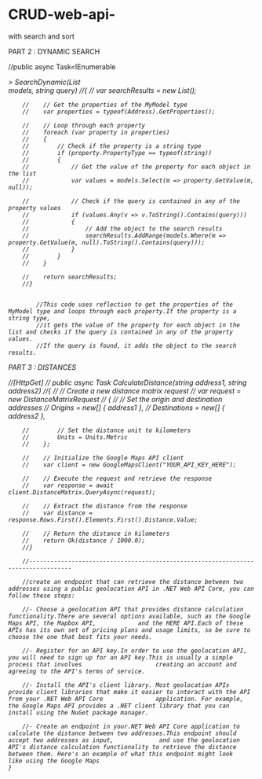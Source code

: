 # CRUD-web-api-
with search and sort

PART 2 : DYNAMIC SEARCH

//public async Task<IEnumerable<Address>> SearchDynamic(List<Address> models, string query)
        //{
        //    var searchResults = new List<MyModel>();

        //    // Get the properties of the MyModel type
        //    var properties = typeof(Address).GetProperties();

        //    // Loop through each property
        //    foreach (var property in properties)
        //    {
        //        // Check if the property is a string type
        //        if (property.PropertyType == typeof(string))
        //        {
        //            // Get the value of the property for each object in the list
        //            var values = models.Select(m => property.GetValue(m, null));

        //            // Check if the query is contained in any of the property values
        //            if (values.Any(v => v.ToString().Contains(query)))
        //            {
        //                // Add the object to the search results
        //                searchResults.AddRange(models.Where(m => property.GetValue(m, null).ToString().Contains(query)));
        //            }
        //        }
        //    }

        //    return searchResults;
        //}


            //This code uses reflection to get the properties of the MyModel type and loops through each property.If the property is a string type,
            //it gets the value of the property for each object in the list and checks if the query is contained in any of the property values.
            //If the query is found, it adds the object to the search results.
  
  
  PART 3 : DISTANCES 

//[HttpGet]
        //   public async Task<IActionResult> CalculateDistance(string address1, string address2)
        //{
        //    // Create a new distance matrix request
        //    var request = new DistanceMatrixRequest
        //    {
        //        // Set the origin and destination addresses
        //        Origins = new[] { address1 },
        //        Destinations = new[] { address2 },

        //        // Set the distance unit to kilometers
        //        Units = Units.Metric
        //    };

        //    // Initialize the Google Maps API client
        //    var client = new GoogleMapsClient("YOUR_API_KEY_HERE");

        //    // Execute the request and retrieve the response
        //    var response = await client.DistanceMatrix.QueryAsync(request);

        //    // Extract the distance from the response
        //    var distance = response.Rows.First().Elements.First().Distance.Value;

        //    // Return the distance in kilometers
        //    return Ok(distance / 1000.0);
        //}

        //----------------------------------------------------------------------------------

        //create an endpoint that can retrieve the distance between two addresses using a public geolocation API in .NET Web API Core, you can follow these steps:

        //- Choose a geolocation API that provides distance calculation functionality.There are several options available, such as the Google Maps API, the Mapbox API,            and the HERE API.Each of these APIs has its own set of pricing plans and usage limits, so be sure to choose the one that best fits your needs.

        //- Register for an API key.In order to use the geolocation API, you will need to sign up for an API key.This is usually a simple process that involves                     creating an account and agreeing to the API's terms of service.

        //- Install the API's client library. Most geolocation APIs provide client libraries that make it easier to interact with the API from your .NET Web API Core               application. For example, the Google Maps API provides a .NET client library that you can install using the NuGet package manager.

        //- Create an endpoint in your.NET Web API Core application to calculate the distance between two addresses.This endpoint should accept two addresses as input,             and use the geolocation API's distance calculation functionality to retrieve the distance between them. Here's an example of what this endpoint might look             like using the Google Maps
    }
